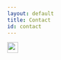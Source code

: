 ```yaml
---
layout: default
title: Contact
id: contact
---
```

<a href="http://linkedin.com/in/katryn-relleve"><img src="https://image.flaticon.com/icons/png/512/61/61109.png" height="25px"></a>
